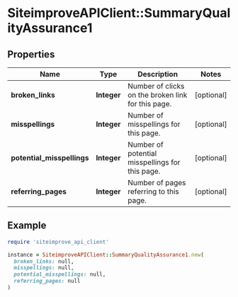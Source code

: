 # SiteimproveAPIClient::SummaryQualityAssurance1

## Properties

| Name | Type | Description | Notes |
| ---- | ---- | ----------- | ----- |
| **broken_links** | **Integer** | Number of clicks on the broken link for this page. | [optional] |
| **misspellings** | **Integer** | Number of misspellings for this page. | [optional] |
| **potential_misspellings** | **Integer** | Number of potential misspellings for this page. | [optional] |
| **referring_pages** | **Integer** | Number of pages referring to this page. | [optional] |

## Example

```ruby
require 'siteimprove_api_client'

instance = SiteimproveAPIClient::SummaryQualityAssurance1.new(
  broken_links: null,
  misspellings: null,
  potential_misspellings: null,
  referring_pages: null
)
```

